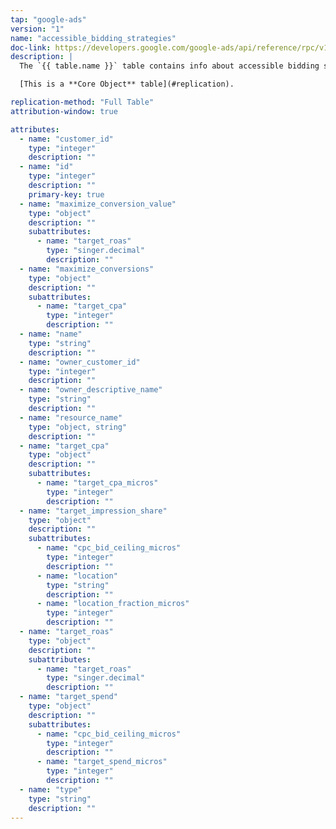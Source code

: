 ```yaml
---
tap: "google-ads"
version: "1"
name: "accessible_bidding_strategies"
doc-link: https://developers.google.com/google-ads/api/reference/rpc/v12/AccessibleBiddingStrategy
description: |
  The `{{ table.name }}` table contains info about accessible bidding strategies in your Google Ads account.

  [This is a **Core Object** table](#replication).

replication-method: "Full Table"
attribution-window: true

attributes:
  - name: "customer_id"
    type: "integer"
    description: ""
  - name: "id"
    type: "integer"
    description: ""
    primary-key: true
  - name: "maximize_conversion_value"
    type: "object"
    description: ""
    subattributes:
      - name: "target_roas"
        type: "singer.decimal"
        description: ""
  - name: "maximize_conversions"
    type: "object"
    description: ""
    subattributes:
      - name: "target_cpa"
        type: "integer"
        description: ""
  - name: "name"
    type: "string"
    description: ""
  - name: "owner_customer_id"
    type: "integer"
    description: ""
  - name: "owner_descriptive_name"
    type: "string"
    description: ""
  - name: "resource_name"
    type: "object, string"
    description: ""
  - name: "target_cpa"
    type: "object"
    description: ""
    subattributes:
      - name: "target_cpa_micros"
        type: "integer"
        description: ""
  - name: "target_impression_share"
    type: "object"
    description: ""
    subattributes:
      - name: "cpc_bid_ceiling_micros"
        type: "integer"
        description: ""
      - name: "location"
        type: "string"
        description: ""
      - name: "location_fraction_micros"
        type: "integer"
        description: ""
  - name: "target_roas"
    type: "object"
    description: ""
    subattributes:
      - name: "target_roas"
        type: "singer.decimal"
        description: ""
  - name: "target_spend"
    type: "object"
    description: ""
    subattributes:
      - name: "cpc_bid_ceiling_micros"
        type: "integer"
        description: ""
      - name: "target_spend_micros"
        type: "integer"
        description: ""
  - name: "type"
    type: "string"
    description: ""
---
```

